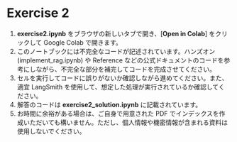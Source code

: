 # Exercise 2
1. **exercise2.ipynb** をブラウザの新しいタブで開き、[**Open in Colab**] をクリックして Google Colab で開きます。
2. このノートブックには不完全なコードが記述されています。ハンズオン (implement_rag.ipynb) や Reference などの公式ドキュメントのコードを参考にしながら、不完全な部分を補完してコードを完成させてください。
3. セルを実行してコードに誤りがないか確認しながら進めてください。また、適宜 LangSmith を使用して、想定した処理が実行されているか確認してください。
4. 解答のコードは **exercise2_solution.ipynb** に記載されています。
5. お時間に余裕がある場合は、ご自身で用意された PDF でインデックスを作成いただいても構いません。ただし、個人情報や機密情報が含まれる資料は使用しないでください。
